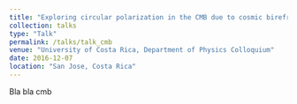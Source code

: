 ```yaml
---
title: "Exploring circular polarization in the CMB due to cosmic birefringence"
collection: talks
type: "Talk"
permalink: /talks/talk_cmb
venue: "University of Costa Rica, Department of Physics Colloquium"
date: 2016-12-07
location: "San Jose, Costa Rica"
---
```


Bla bla cmb
